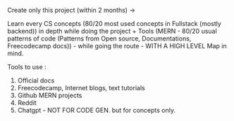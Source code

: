 Create only this project (within 2 months) ->

Learn every CS concepts (80/20 most used concepts in Fullstack (mostly backend)) in depth while doing the project 
+
Tools (MERN - 80/20 usual patterns of code (Patterns from Open source, Documentations, Freecodecamp docs)) - while going the route - 
WITH A HIGH LEVEL Map in mind.


Tools to use : 

1. Official docs
2. Freecodecamp, Internet blogs, text tutorials
3. Github MERN projects
4. Reddit
5. Chatgpt - NOT FOR CODE GEN. but for concepts only.

